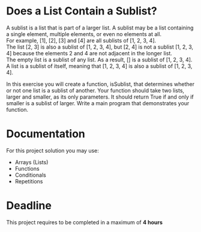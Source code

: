 # Does a List Contain a Sublist?

A sublist is a list that is part of a larger list. 
A sublist may be a list containing a single element, multiple elements, or even no elements at all.  
For example, [1], [2], [3] and [4] are all sublists of [1, 2, 3, 4].  
The list [2, 3] is also a sublist of [1, 2, 3, 4], but [2, 4] is not a sublist [1, 2, 3, 4] 
because the elements 2 and 4 are not adjacent in the longer list.  
The empty list is a sublist of any list. As a result, [] is a sublist of [1, 2, 3, 4].   
A list is a sublist of itself, meaning that [1, 2, 3, 4] is also a sublist of [1, 2, 3, 4].

In this exercise you will create a function, isSublist, that determines whether or not one list is a sublist of another. Your function should take two lists, larger and smaller, as its only parameters. It should return True if and only if smaller is a sublist of larger. Write a main program that demonstrates your function.

# Documentation

For this project solution you may use:

- Arrays (Lists)
- Functions
- Conditionals
- Repetitions

# Deadline

This project requires to be completed in a maximum of **4 hours**
